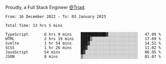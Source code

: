 Proudly, a Full Stack Engineer [@Triad](https://github.com/Triad-Behavioral-Health).
<!--START_SECTION:waka-->

```text
From: 16 December 2022 - To: 03 January 2023

Total Time: 13 hrs 5 mins

TypeScript       6 hrs 9 mins    ███████████▓░░░░░░░░░░░░░   47.09 %
HTML             2 hrs 19 mins   ████▒░░░░░░░░░░░░░░░░░░░░   17.69 %
Svelte           1 hr 54 mins    ███▓░░░░░░░░░░░░░░░░░░░░░   14.52 %
SCSS             1 hr 26 mins    ██▓░░░░░░░░░░░░░░░░░░░░░░   11.02 %
JavaScript       54 mins         █▓░░░░░░░░░░░░░░░░░░░░░░░   06.95 %
JSON             8 mins          ▒░░░░░░░░░░░░░░░░░░░░░░░░   01.07 %
```

<!--END_SECTION:waka-->
